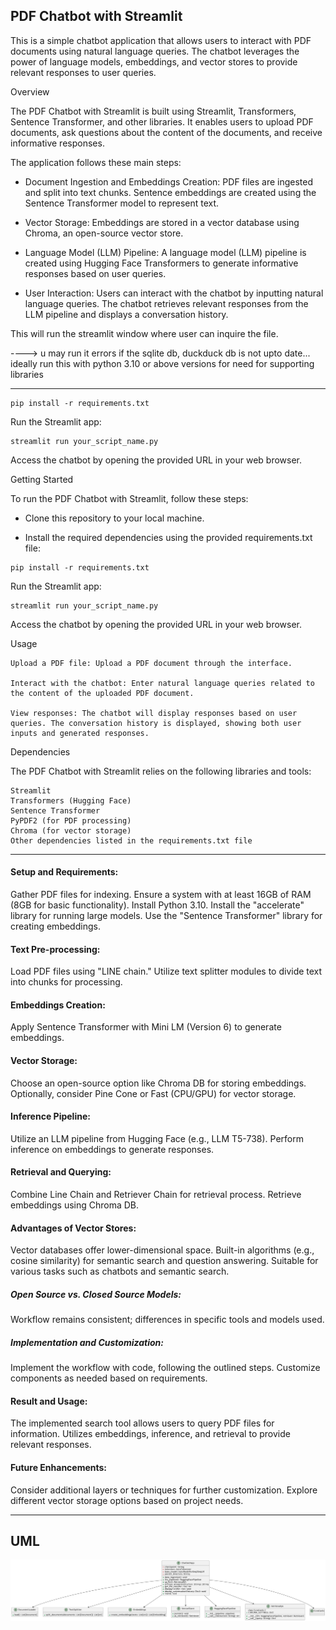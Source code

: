 ## PDF Chatbot with Streamlit

This is a simple chatbot application that allows users to interact with PDF documents using natural language queries. The chatbot leverages the power of language models, embeddings, and vector stores to provide relevant responses to user queries.

Overview

The PDF Chatbot with Streamlit is built using Streamlit, Transformers, Sentence Transformer, and other libraries. It enables users to upload PDF documents, ask questions about the content of the documents, and receive informative responses.

The application follows these main steps:

- Document Ingestion and Embeddings Creation: PDF files are ingested and split into text chunks. Sentence embeddings are created using the Sentence Transformer model to represent text.

- Vector Storage: Embeddings are stored in a vector database using Chroma, an open-source vector store.

- Language Model (LLM) Pipeline: A language model (LLM) pipeline is created using Hugging Face Transformers to generate informative responses based on user queries.

- User Interaction: Users can interact with the chatbot by inputting natural language queries. The chatbot retrieves relevant responses from the LLM pipeline and displays a conversation history.


This will run the streamlit window where user can inquire the file.

----> u may run it errors if the sqlite db, duckduck db is not upto date... ideally run this with python 3.10 or above versions for need for supporting libraries

______________
```commandline
pip install -r requirements.txt
```
Run the Streamlit app:
```
streamlit run your_script_name.py
```
Access the chatbot by opening the provided URL in your web browser.


Getting Started

To run the PDF Chatbot with Streamlit, follow these steps:

- Clone this repository to your local machine.

- Install the required dependencies using the provided requirements.txt file:

```commandline
pip install -r requirements.txt
```
Run the Streamlit app:
```
streamlit run your_script_name.py
```
Access the chatbot by opening the provided URL in your web browser.

Usage

    Upload a PDF file: Upload a PDF document through the interface.

    Interact with the chatbot: Enter natural language queries related to the content of the uploaded PDF document.

    View responses: The chatbot will display responses based on user queries. The conversation history is displayed, showing both user inputs and generated responses.

Dependencies

The PDF Chatbot with Streamlit relies on the following libraries and tools:

    Streamlit
    Transformers (Hugging Face)
    Sentence Transformer
    PyPDF2 (for PDF processing)
    Chroma (for vector storage)
    Other dependencies listed in the requirements.txt file
_________
#### Setup and Requirements:
Gather PDF files for indexing.
        Ensure a system with at least 16GB of RAM (8GB for basic functionality).
        Install Python 3.10.
        Install the "accelerate" library for running large models.
        Use the "Sentence Transformer" library for creating embeddings.

#### Text Pre-processing:
Load PDF files using "LINE chain."
        Utilize text splitter modules to divide text into chunks for processing.

#### Embeddings Creation:
Apply Sentence Transformer with Mini LM (Version 6) to generate embeddings.


#### Vector Storage:
Choose an open-source option like Chroma DB for storing embeddings.
        Optionally, consider Pine Cone or Fast (CPU/GPU) for vector storage.

#### Inference Pipeline:
Utilize an LLM pipeline from Hugging Face (e.g., LLM T5-738).
        Perform inference on embeddings to generate responses.

#### Retrieval and Querying:
Combine Line Chain and Retriever Chain for retrieval process.
        Retrieve embeddings using Chroma DB.

#### Advantages of Vector Stores:
Vector databases offer lower-dimensional space.
        Built-in algorithms (e.g., cosine similarity) for semantic search and question answering.
        Suitable for various tasks such as chatbots and semantic search.

##### Open Source vs. Closed Source Models:
Workflow remains consistent; differences in specific tools and models used.

##### Implementation and Customization:
Implement the workflow with code, following the outlined steps.
        Customize components as needed based on requirements.

#### Result and Usage:
The implemented search tool allows users to query PDF files for information.
    Utilizes embeddings, inference, and retrieval to provide relevant responses.

#### Future Enhancements:
Consider additional layers or techniques for further customization.
    Explore different vector storage options based on project needs.
__________

## UML

![img.png](img.png)
